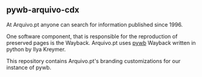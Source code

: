 ## pywb-arquivo-cdx

At Arquivo.pt anyone can search for information published since 1996.

One software component, that is responsible for the reproduction of preserved pages is the Wayback. Arquivo.pt uses [pywb](https://github.com/ikreymer/pywb) Wayback written in python by Ilya Kreymer.

This repository contains Arquivo.pt's branding customizations for our instance of pywb.

